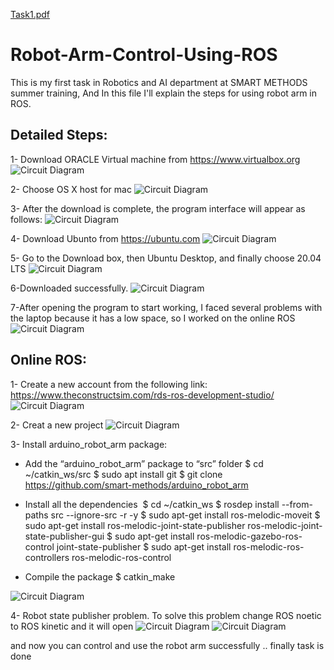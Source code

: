 [Task1.pdf](https://github.com/bedaromar/Robot-Arm-Control-Using-ROS/files/7002834/Task1.pdf)
# Robot-Arm-Control-Using-ROS
This is my first task in Robotics and AI department at SMART METHODS summer training, And In this file I'll explain the steps for using robot arm in ROS.

## Detailed Steps:

1- Download ORACLE Virtual machine from https://www.virtualbox.org
![Circuit Diagram](https://github.com/bedaromar/Robot-Arm-Control-Using-ROS/blob/main/Simulation%20imgs/Screenshot%201443-01-10%20at%2001.21.51.png)

2- Choose OS X host for mac
![Circuit Diagram](https://github.com/bedaromar/Robot-Arm-Control-Using-ROS/blob/main/Simulation%20imgs/Screenshot%201443-01-10%20at%2001.22.06.png)

3- After the download is complete, the program interface will appear as follows:
![Circuit Diagram](https://github.com/bedaromar/Robot-Arm-Control-Using-ROS/blob/main/Simulation%20imgs/Screenshot%201443-01-10%20at%2001.22.19.png)

4- Download Ubunto from https://ubuntu.com
![Circuit Diagram](https://github.com/bedaromar/Robot-Arm-Control-Using-ROS/blob/main/Simulation%20imgs/Screenshot%201443-01-10%20at%2001.22.31.png)

5- Go to the Download box, then Ubuntu Desktop, and finally choose 20.04 LTS
![Circuit Diagram](https://github.com/bedaromar/Robot-Arm-Control-Using-ROS/blob/main/Simulation%20imgs/Screenshot%201443-01-10%20at%2001.22.48.png)

6-Downloaded successfully.
![Circuit Diagram](https://github.com/bedaromar/Robot-Arm-Control-Using-ROS/blob/main/Simulation%20imgs/Screenshot%201443-01-10%20at%2001.23.02.png)

7-After opening the program to start working, I  faced several problems with the laptop because it has a low space, so I worked on the online ROS
![Circuit Diagram](https://github.com/bedaromar/Robot-Arm-Control-Using-ROS/blob/main/Simulation%20imgs/Screenshot%201443-01-10%20at%2001.23.14.png)


## Online ROS:
1- Create a new account from the following link: https://www.theconstructsim.com/rds-ros-development-studio/
![Circuit Diagram](https://github.com/bedaromar/Robot-Arm-Control-Using-ROS/blob/main/Simulation%20imgs/Screenshot%201443-01-10%20at%2001.23.31.png)

2- Creat a new project
![Circuit Diagram](https://github.com/bedaromar/Robot-Arm-Control-Using-ROS/blob/main/Simulation%20imgs/Screenshot%201443-01-10%20at%2001.23.41.png)

3- Install arduino_robot_arm package:

- Add the “arduino_robot_arm” package to “src” folder
	$ cd ~/catkin_ws/src
	$ sudo apt install git
	$ git clone https://github.com/smart-methods/arduino_robot_arm 

- Install all the dependencies 
	$ cd ~/catkin_ws
	$ rosdep install --from-paths src --ignore-src -r -y
	$ sudo apt-get install ros-melodic-moveit
	$ sudo apt-get install ros-melodic-joint-state-publisher ros-melodic-joint-state-publisher-gui
	$ sudo apt-get install ros-melodic-gazebo-ros-control joint-state-publisher
	$ sudo apt-get install ros-melodic-ros-controllers ros-melodic-ros-control

- Compile the package
  $ catkin_make

![Circuit Diagram](https://github.com/bedaromar/Robot-Arm-Control-Using-ROS/blob/main/Simulation%20imgs/Screenshot%201443-01-10%20at%2001.23.57.png)

4- Robot state publisher problem.
To solve this problem change ROS noetic to ROS kinetic and it will open
![Circuit Diagram](https://github.com/bedaromar/Robot-Arm-Control-Using-ROS/blob/main/Simulation%20imgs/Screenshot%201443-01-10%20at%2001.24.10.png)
![Circuit Diagram](https://github.com/bedaromar/Robot-Arm-Control-Using-ROS/blob/main/Simulation%20imgs/Screenshot%201443-01-10%20at%2001.24.23.png)


and now you can control and use the robot arm successfully ..
finally task is done 
